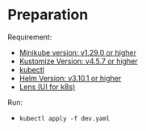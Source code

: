 # Preparation

Requirement:

- [Minikube version: v1.29.0 or higher](https://minikube.sigs.k8s.io/docs/)
- [Kustomize Version: v4.5.7 or higher](https://kustomize.io/)
- [kubectl](https://kubernetes.io/docs/tasks/tools/)
- [Helm Version: v3.10.1 or higher](https://helm.sh/docs/)
- [Lens (UI for k8s)](https://k8slens.dev/)

Run:

- `kubectl apply -f dev.yaml`
